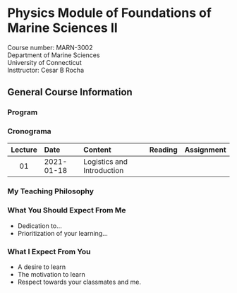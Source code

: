 # Physics Module of Foundations of Marine Sciences II
Course number: MARN-3002</br>
Department of Marine Sciences</br>
University of Connecticut</br>
Insttructor: Cesar B Rocha

## General Course Information

### Program

### Cronograma
| Lecture | Date          | Content                              | Reading         |     Assignment |
|:----:|:--------------|:--------------------------------------| -------------------:|--------------:|
| 01   | 2021-01-18    | Logistics and Introduction            |                     |               |




### My Teaching Philosophy

### What You Should Expect From Me

- Dedication to...
- Prioritization of your learning...

### What I Expect From You

- A desire to learn
- The motivation to learn
- Respect towards your classmates and me.
